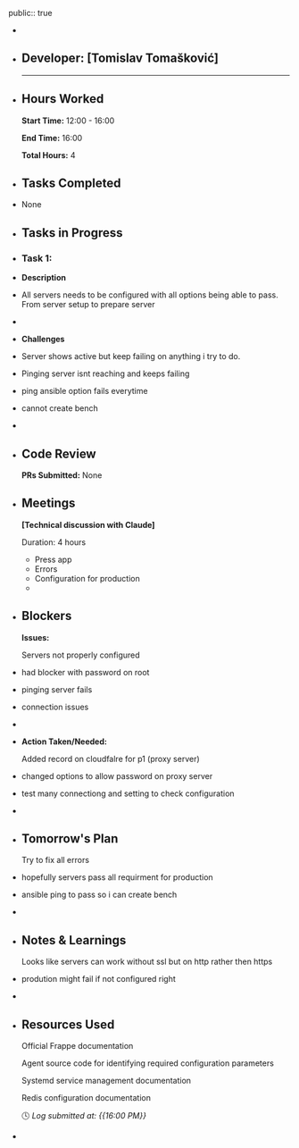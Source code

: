 public:: true

-
- ## Developer: [Tomislav Tomašković]
  
  ---
- ## Hours Worked
  
  **Start Time:** 12:00 - 16:00
  
  **End Time:** 16:00
  
  **Total Hours:** 4
- ## Tasks Completed
- None
- ## Tasks in Progress
- ### Task 1:
- **Description**
- All servers needs to be configured with all options being able to pass. From server setup to prepare server
-
- **Challenges**
- Server shows active but keep failing on anything i try to do.
- Pinging server isnt reaching and keeps failing
- ping ansible option fails everytime
- cannot create bench
-
- ## Code Review
  
  **PRs Submitted:** None
- ## Meetings
  
  **[Technical discussion with Claude]**
  
  Duration: 4 hours
	- Press app
	- Errors
	- Configuration for production
	-
- ## Blockers
  
  **Issues:**
  
  Servers not properly configured
- had blocker with password on root
- pinging server fails
- connection issues
-
- **Action Taken/Needed:**
  
  Added record on cloudfalre for p1 (proxy server)
- changed options to allow password on proxy server
- test many connectiong and setting to check configuration
-
- ## Tomorrow's Plan
  
  Try to fix all errors
- hopefully servers pass all requirment for production
- ansible ping to pass so i can create bench
-
- ## Notes & Learnings
  
  Looks like servers can work without ssl but on http rather then https
- prodution might fail if not configured right
-
- ## Resources Used
  
  Official Frappe documentation
  
  Agent source code for identifying required configuration parameters
  
  Systemd service management documentation
  
  Redis configuration documentation
  
  🕓 *Log submitted at: {{16:00 PM}}*
-